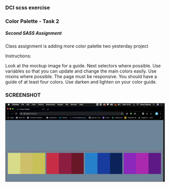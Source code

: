### DCI scss exercise

### Color Palette - Task 2

##### Second SASS Assignment

Class assignment is adding more color palette two yesterday project

Instructions:

Look at the mockup image for a guide.
Nest selectors where possible.
Use variables so that you can update and change the main colors easily.
Use mixins where possible.
The page must be responsive.
You should have a guide of at least four colors.
Use darken and lighten on your color guide.

### SCREENSHOT

![alt text](color-palette-task-2.png)
